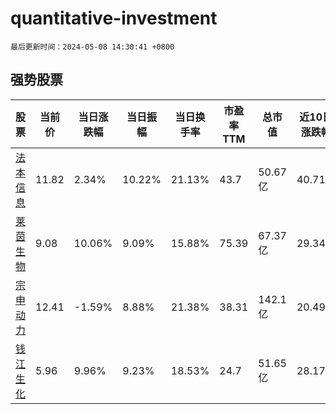 # quantitative-investment

`最后更新时间：2024-05-08 14:30:41 +0800`

## 强势股票

|股票|当前价|当日涨跌幅|当日振幅|当日换手率|市盈率TTM|总市值|近10日涨跌幅|
|----|----|----|----|----|----|----|----|
|[法本信息](https://xueqiu.com/S/SZ300925)|11.82|2.34%|10.22%|21.13%|43.7|50.67亿|40.71%|
|[莱茵生物](https://xueqiu.com/S/SZ002166)|9.08|10.06%|9.09%|15.88%|75.39|67.37亿|29.34%|
|[宗申动力](https://xueqiu.com/S/SZ001696)|12.41|-1.59%|8.88%|21.38%|38.31|142.1亿|20.49%|
|[钱江生化](https://xueqiu.com/S/SH600796)|5.96|9.96%|9.23%|18.53%|24.7|51.65亿|28.17%|
